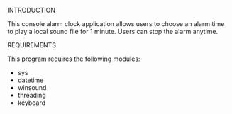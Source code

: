 INTRODUCTION

This console alarm clock application allows users to choose an alarm time to play a local sound file for 1 minute. Users can stop the alarm anytime. 



REQUIREMENTS

This program requires the following modules:
* sys
* datetime
* winsound
* threading
* keyboard
